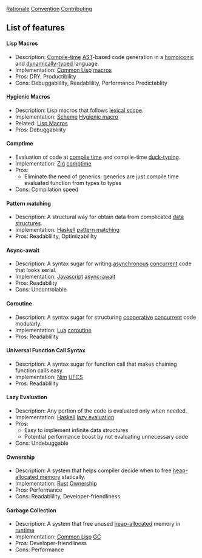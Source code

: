 [Rationale](https://github.com/glyh/nontrivial-PL-features/blob/main/rationale.md) [Convention](https://github.com/glyh/nontrivial-PL-features/blob/main/convention.md) [Contributing](https://github.com/glyh/nontrivial-PL-features/blob/main/contributing.md)

## List of features

#### Lisp Macros
  - Description: [Compile-time](https://en.wikipedia.org/wiki/Compile_time) [AST](https://en.wikipedia.org/wiki/Abstract_syntax_tree)-based code generation in a [homoiconic](https://en.wikipedia.org/wiki/Homoiconicity) and [dynamically-typed](https://en.wikipedia.org/wiki/Type_system#Dynamic_type_checking_and_runtime_type_information) language.
  - Implementation: [Common Lisp](https://lisp-lang.org/) [macros](https://lispcookbook.github.io/cl-cookbook/macros.html)
  - Pros: DRY, Productibility
  - Cons: Debuggablility, Readablility, Performance Predictablity

#### Hygienic Macros
  - Description: Lisp macros that follows [lexical scope](https://en.wikipedia.org/wiki/Scope_(computer_science)#Lexical_scope).
  - Implementation: [Scheme](https://www.scheme.com/) [Hygienic macro](https://docs.scheme.org/guide/macros/)
  - Related: [Lisp Macros](1https://github.com/glyh/nontrivial-PL-features#lisp-macros)
  - Pros: Debuggablility 

#### Comptime
  - Evaluation of code at [compile time](https://en.wikipedia.org/wiki/Compile_time) and compile-time [duck-typing](https://en.wikipedia.org/wiki/Duck_typing).
  - Implementation: [Zig](https://ziglang.org/) [comptime](https://ziglang.org/documentation/master/#comptime)
  - Pros: 
    - Eliminate the need of generics: generics are just compile time evaluated function from types to types
  - Cons: Compilation speed

#### Pattern matching 
  - Description: A structural way for obtain data from complicated [data structures](https://en.wikipedia.org/wiki/Data_structure).
  - Implementation: [Haskell](https://www.haskell.org/) [pattern matching](https://www.haskell.org/tutorial/patterns.html)
  - Pros: Readablility, Optimizabililty

#### Async-await
  - Description: A syntax sugar for writing [asynchronous](https://en.wikipedia.org/wiki/Async/await) [concurrent](https://en.wikipedia.org/wiki/Concurrency_(computer_science)) code that looks serial.
  - Implementation: [Javascript](https://www.javascript.com/) [async-await](https://developer.mozilla.org/en-US/docs/Web/JavaScript/Reference/Statements/async_function)
  - Pros: Readability
  - Cons: Uncontrolable

#### Coroutine 
  - Description: A syntax sugar for structuring [cooperative](https://en.wikipedia.org/wiki/Cooperative_multitasking) [concurrent](https://en.wikipedia.org/wiki/Concurrency_(computer_science)) code modularly.
  - Implementation: [Lua](https://www.lua.org/) [coroutine](https://www.lua.org/pil/9.1.html)
  - Pros: Readablility

#### Universal Function Call Syntax
  - Description: A syntax sugar for function call that makes chaining function calls easy.
  - Implementation: [Nim](https://nim-lang.org/) [UFCS](https://en.wikipedia.org/wiki/Uniform_Function_Call_Syntax)
  - Pros: Readablility

#### Lazy Evaluation
  - Description: Any portion of the code is evaluated only when needed.
  - Implementation: [Haskell](https://www.haskell.org/) [lazy evaluation](https://wiki.haskell.org/Lazy_evaluation)
  - Pros: 
    - Easy to implement infinite data structures
    - Potential performance boost by not evaluating unnecessary code
  - Cons: Undebuggable

#### Ownership
  - Description: A system that helps compiler decide when to free [heap-allocated memory](https://en.wikipedia.org/wiki/C_dynamic_memory_allocation) statically.
  - Implementation: [Rust](https://www.rust-lang.org/) [Ownership](https://doc.rust-lang.org/book/ch04-00-understanding-ownership.html)
  - Pros: Performance
  - Cons: Readablility, Developer-friendliness 

#### Garbage Collection
  - Description: A system that free unused [heap-allocated](https://en.wikipedia.org/wiki/C_dynamic_memory_allocation) memory in [runtime](https://en.wikipedia.org/wiki/Runtime_system)
  - Implementation: [Common Lisp](https://lisp-lang.org/) [GC](https://en.wikipedia.org/wiki/Garbage_collection_(computer_science))
  - Pros: Developer-friendliness
  - Cons: Performance

